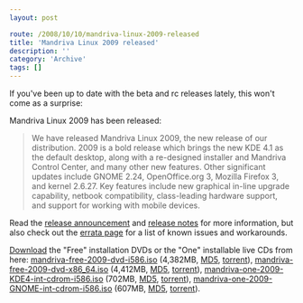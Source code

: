 ```yaml
---
layout: post

route: /2008/10/10/mandriva-linux-2009-released
title: 'Mandriva Linux 2009 released'
description: ''
category: 'Archive'
tags: []
---
```


If you've been up to date with the beta and rc releases lately, this won't come
as a surprise:

Mandriva Linux 2009 has been released:

> We have released Mandriva Linux 2009, the new release of our distribution. 2009 is a bold release which brings the new KDE 4.1 as the default desktop, along with a re-designed installer and Mandriva Control Center, and many other new features. Other significant updates include GNOME 2.24, OpenOffice.org 3, Mozilla Firefox 3, and kernel 2.6.27. Key features include new graphical in-line upgrade capability, netbook compatibility, class-leading hardware support, and support for working with mobile devices.


Read the
<a class="ph" target="_blank" rel="noopener noreferrer" href="http://blog.mandriva.com/2008/10/09/mandriva-linux-2009-is-released/">release
announcement</a> and
<a class="ph" target="_blank" rel="noopener noreferrer" href="http://wiki.mandriva.com/en/2009.0_Notes">release
notes</a> for more information, but also check out the
<a class="ph" target="_blank" rel="noopener noreferrer" href="http://wiki.mandriva.com/en/2009.0_Errata">errata
page</a> for a list of known issues and workarounds.

<a class="ph" target="_blank" rel="noopener noreferrer" href="http://www.mandriva.com/en/download">Download</a>
the "Free" installation DVDs or the "One" installable live CDs from here:
<a href="ftp://ftp.u-strasbg.fr/pub/linux/distributions/Mandriva/official/iso/2009.0/mandriva-linux-free-2009-dvd-i586.iso">mandriva-free-2009-dvd-i586.iso</a>
(4,382MB,
<a class="ph" target="_blank" rel="noopener noreferrer" href="http://distrib-coffee.ipsl.jussieu.fr/pub/linux/MandrivaLinux/official/iso/2009.0/mandriva-linux-free-2009-dvd-i586.iso.md5">MD5</a>,
<a class="ph" target="_blank" rel="noopener noreferrer" href="http://torrent.mandriva.com/public/mandriva-linux-free-2009-dvd-i586.torrent">torrent</a>),
<a href="ftp://ftp.uninett.no/linux/MandrivaLinux/official/iso/2009.0/mandriva-linux-free-2009-dvd-x86_64.iso">mandriva-free-2009-dvd-x86_64.iso</a>
(4,412MB,
<a class="ph" target="_blank" rel="noopener noreferrer" href="http://distrib-coffee.ipsl.jussieu.fr/pub/linux/MandrivaLinux/official/iso/2009.0/mandriva-linux-free-2009-dvd-x86_64.iso.md5">MD5</a>,
<a class="ph" target="_blank" rel="noopener noreferrer" href="http://torrent.mandriva.com/public/mandriva-linux-free-2009-dvd-x86_64.torrent">torrent</a>),
<a href="ftp://ftp.free.fr/mirrors/ftp.mandriva.com/MandrivaLinux/official/iso/2009.0/mandriva-linux-one-2009-KDE4-int-cdrom-i586.iso">mandriva-one-2009-KDE4-int-cdrom-i586.iso</a>
(702MB,
<a class="ph" target="_blank" rel="noopener noreferrer" href="http://distrib-coffee.ipsl.jussieu.fr/pub/linux/MandrivaLinux/official/iso/2009.0/mandriva-linux-one-2009-KDE4-int-cdrom-i586.iso.md5">MD5</a>,
<a class="ph" target="_blank" rel="noopener noreferrer" href="http://torrent.mandriva.com/public/mandriva-linux-one-2009-KDE4-int-cdrom-i586.torrent">torrent</a>),
<a href="ftp://ftp.free.fr/mirrors/ftp.mandriva.com/MandrivaLinux/official/iso/2009.0/mandriva-linux-one-2009-GNOME-int-cdrom-i586.iso">mandriva-one-2009-GNOME-int-cdrom-i586.iso</a>
(607MB,
<a class="ph" target="_blank" rel="noopener noreferrer" href="http://distrib-coffee.ipsl.jussieu.fr/pub/linux/MandrivaLinux/official/iso/2009.0/mandriva-linux-one-2009-GNOME-int-cdrom-i586.iso.md5">MD5</a>,
<a class="ph" target="_blank" rel="noopener noreferrer" href="http://torrent.mandriva.com/public/mandriva-linux-one-2008-spring-GNOME-int-cdrom-i586.torrent">torrent</a>).
